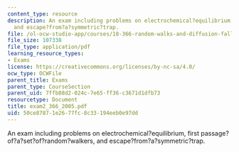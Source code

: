 ```yaml
---
content_type: resource
description: An exam including problems on electrochemical?equilibrium, first passage?of?a?set?of?random?walkers,
  and escape?from?a?symmetric?trap.
file: /ol-ocw-studio-app/courses/18-366-random-walks-and-diffusion-fall-2006/50ce87871e2677fc8c33194eeb0e97dd_exam2_366_2005.pdf
file_size: 107338
file_type: application/pdf
learning_resource_types:
- Exams
license: https://creativecommons.org/licenses/by-nc-sa/4.0/
ocw_type: OCWFile
parent_title: Exams
parent_type: CourseSection
parent_uid: 7ffb88d2-024c-7e65-ff36-c3671d1dfb73
resourcetype: Document
title: exam2_366_2005.pdf
uid: 50ce8787-1e26-77fc-8c33-194eeb0e97dd
---
```

An exam including problems on electrochemical?equilibrium, first passage?of?a?set?of?random?walkers, and escape?from?a?symmetric?trap.